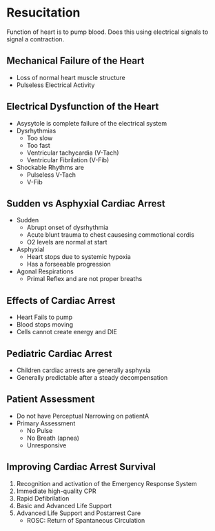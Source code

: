 # Resucitation

Function of heart is to pump blood.
Does this using electrical signals to signal a contraction.

## Mechanical Failure of the Heart
 - Loss of normal heart muscle structure
 - Pulseless Electrical Activity

## Electrical Dysfunction of the Heart
 - Asysytole is complete failure of the electrical system
 - Dysrhythmias
   - Too slow
   - Too fast
   - Ventricular tachycardia (V-Tach)
   - Ventricular Fibrilation (V-Fib)
 - Shockable Rhythms are
   - Pulseless V-Tach
   - V-Fib

## Sudden vs Asphyxial Cardiac Arrest
 - Sudden
   - Abrupt onset of dysrhythmia
   - Acute blunt trauma to chest causesing commotional cordis
   - O2 levels are normal at start
 - Asphyxial
   - Heart stops due to systemic hypoxia
   - Has a forseeable progression
 - Agonal Respirations
   - Primal Reflex and are not proper breaths

## Effects of Cardiac Arrest
 - Heart Fails to pump
 - Blood stops moving
 - Cells cannot create energy and DIE

## Pediatric Cardiac Arrest
 - Children cardiac arrests are generally asphyxia
 - Generally predictable after a steady decompensation

## Patient Assessment
 - Do not have Perceptual Narrowing on patientA
 - Primary Assessment
   - No Pulse
   - No Breath (apnea)
   - Unresponsive

## Improving Cardiac Arrest Survival
 1. Recognition and activation of the Emergency Response System
 2. Immediate high-quality CPR
 3. Rapid Defibrilation
 4. Basic and Advanced Life Support
 5. Advanced Life Support and Postarrest Care
    - ROSC: Return of Spantaneous Circulation